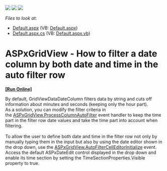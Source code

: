 <!-- default badges list -->
![](https://img.shields.io/endpoint?url=https://codecentral.devexpress.com/api/v1/VersionRange/128534195/16.1.7%2B)
[![](https://img.shields.io/badge/Open_in_DevExpress_Support_Center-FF7200?style=flat-square&logo=DevExpress&logoColor=white)](https://supportcenter.devexpress.com/ticket/details/T446517)
[![](https://img.shields.io/badge/📖_How_to_use_DevExpress_Examples-e9f6fc?style=flat-square)](https://docs.devexpress.com/GeneralInformation/403183)
<!-- default badges end -->
<!-- default file list -->
*Files to look at*:

* [Default.aspx](./CS/Default.aspx) (VB: [Default.aspx](./VB/Default.aspx))
* [Default.aspx.cs](./CS/Default.aspx.cs) (VB: [Default.aspx.vb](./VB/Default.aspx.vb))
<!-- default file list end -->
# ASPxGridView - How to filter a date column by both date and time in the auto filter row
<!-- run online -->
**[[Run Online]](https://codecentral.devexpress.com/t446517/)**
<!-- run online end -->


By default, GridViewDataDateColumn filters data by string and cuts off information about minutes and seconds (keeping only the hour part). <br>As a solution, you can modify the filter criteria in the <a href="https://documentation.devexpress.com/#AspNet/DevExpressWebASPxGridView_ProcessColumnAutoFiltertopic">ASPxGridView.ProcessColumnAutoFilter</a> event handler to keep the time part in the filter row date values and take the time part into account when filtering.<br><br>To allow the user to define both date and time in the filter row not only by manually typing them in the input but also by using the date editor shown in the drop down, use the <a href="https://documentation.devexpress.com/#AspNet/DevExpressWebASPxGridView_AutoFilterCellEditorInitializetopic">ASPxGridView.AutoFilterCellEditorInitialize</a> event. Access the default ASPxDateEdit control displayed in the drop down and enable its time section by setting the TimeSectionProperties.Visible property to true.

<br/>


